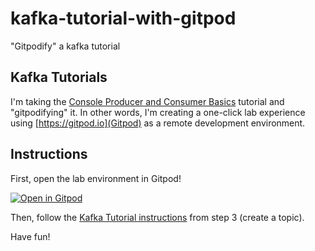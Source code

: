 # kafka-tutorial-with-gitpod
"Gitpodify" a kafka tutorial

## Kafka Tutorials

I'm taking the [Console Producer and Consumer Basics](https://kafka-tutorials.confluent.io/kafka-console-consumer-producer-basics/kafka.html) tutorial and "gitpodifying" it. In other words, I'm creating a one-click lab experience using [https://gitpod.io](Gitpod) as a remote development environment.

## Instructions

First, open the lab environment in Gitpod!

[![Open in Gitpod](https://gitpod.io/button/open-in-gitpod.svg)](https://gitpod.io/#https://github.com/doughogan/fun-gitpod)

Then, follow the [Kafka Tutorial instructions](https://kafka-tutorials.confluent.io/kafka-console-consumer-producer-basics/kafka.html#create-a-topic) from step 3 (create a topic).

Have fun!



